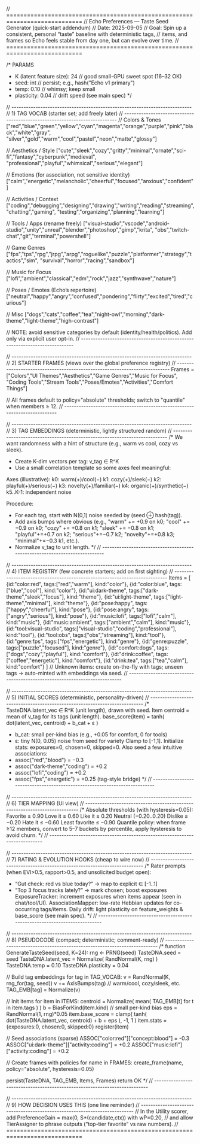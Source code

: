 // ============================================================================
// Echo Preferences — Taste Seed Generator (quick-start addendum)
// Date: 2025-09-05
// Goal: Spin up a consistent, personal “taste” baseline with deterministic tags,
// items, and frames so Echo feels stable from day one, but can evolve over time.
// ============================================================================

/*
PARAMS
- K (latent feature size): 24    // good small-GPU sweet spot (16–32 OK)
- seed: int                      // persist; e.g., hash("Echo v1 primary")
- temp: 0.10                     // whimsy; keep small
- plasticity: 0.04               // drift speed (see main spec)
*/

// ---------------------------------------------------------------------------
// 1) TAG VOCAB (starter set; add freely later)
// ---------------------------------------------------------------------------
// Colors & Tones
["red","blue","green","yellow","cyan","magenta","orange","purple","pink","black","white","gray",
 "silver","gold","warm","cool","pastel","neon","matte","glossy"]

// Aesthetics / Style
["cute","sleek","cozy","gritty","minimal","ornate","sci-fi","fantasy","cyberpunk","medieval",
 "professional","playful","whimsical","serious","elegant"]

// Emotions (for association, not sensitive identity)
["calm","energetic","melancholic","cheerful","focused","anxious","confident"]

// Activities / Context
["coding","debugging","designing","drawing","writing","reading","streaming","chatting","gaming",
 "testing","organizing","planning","learning"]

// Tools / Apps (rename freely)
["visual-studio","vscode","android-studio","unity","unreal","blender","photoshop","gimp","krita",
 "obs","twitch-chat","git","terminal","powershell"]

// Game Genres
["fps","tps","rpg","jrpg","arpg","roguelike","puzzle","platformer","strategy","tactics","sim",
 "survival","horror","racing","sandbox"]

// Music for Focus
["lofi","ambient","classical","edm","rock","jazz","synthwave","nature"]

// Poses / Emotes (Echo’s repertoire)
["neutral","happy","angry","confused","pondering","flirty","excited","tired","curious"]

// Misc
["dogs","cats","coffee","tea","night-owl","morning","dark-theme","light-theme","high-contrast"]

// NOTE: avoid sensitive categories by default (identity/health/politics). Add only via explicit user opt-in.
// ---------------------------------------------------------------------------


// ---------------------------------------------------------------------------
// 2) STARTER FRAMES (views over the global preference registry)
// ---------------------------------------------------------------------------
Frames =
  ["Colors","UI Themes","Aesthetics","Game Genres","Music for Focus",
   "Coding Tools","Stream Tools","Poses/Emotes","Activities","Comfort Things"]

// All frames default to policy="absolute" thresholds; switch to "quantile" when members ≥ 12.
// ---------------------------------------------------------------------------


// ---------------------------------------------------------------------------
// 3) TAG EMBEDDINGS (deterministic, lightly structured random)
// ---------------------------------------------------------------------------
/*
We want randomness with a hint of structure (e.g., warm vs cool, cozy vs sleek).
- Create K-dim vectors per tag: v_tag ∈ R^K
- Use a small correlation template so some axes feel meaningful:

Axes (illustrative):
  k0: warm(+)/cool(−)
  k1: cozy(+)/sleek(−)
  k2: playful(+)/serious(−)
  k3: novelty(+)/familiar(−)
  k4: organic(+)/synthetic(−)
  k5..K-1: independent noise

Procedure:
  - For each tag, start with N(0,1) noise seeded by (seed ⊕ hash(tag)).
  - Add axis bumps where obvious (e.g., "warm" += +0.9 on k0; "cool" += −0.9 on k0;
    "cozy" += +0.8 on k1; "sleek" += −0.8 on k1; "playful"+=+0.7 on k2; "serious"+=−0.7 k2;
    "novelty"+=+0.8 k3; "minimal"+=−0.3 k1, etc.).
  - Normalize v_tag to unit length.
*/
// ---------------------------------------------------------------------------


// ---------------------------------------------------------------------------
// 4) ITEM REGISTRY (few concrete starters; add on first sighting)
// ---------------------------------------------------------------------------
Items = [
  {id:"color:red",          tags:["red","warm"], kind:"color"},
  {id:"color:blue",         tags:["blue","cool"], kind:"color"},
  {id:"ui:dark-theme",      tags:["dark-theme","sleek","focus"], kind:"theme"},
  {id:"ui:light-theme",     tags:["light-theme","minimal"], kind:"theme"},
  {id:"pose:happy",         tags:["happy","cheerful"], kind:"pose"},
  {id:"pose:angry",         tags:["angry","serious"], kind:"pose"},
  {id:"music:lofi",         tags:["lofi","calm"], kind:"music"},
  {id:"music:ambient",      tags:["ambient","calm"], kind:"music"},
  {id:"tool:visual-studio", tags:["visual-studio","coding","professional"], kind:"tool"},
  {id:"tool:obs",           tags:["obs","streaming"], kind:"tool"},
  {id:"genre:fps",          tags:["fps","energetic"], kind:"genre"},
  {id:"genre:puzzle",       tags:["puzzle","focused"], kind:"genre"},
  {id:"comfort:dogs",       tags:["dogs","cozy","playful"], kind:"comfort"},
  {id:"drink:coffee",       tags:["coffee","energetic"], kind:"comfort"},
  {id:"drink:tea",          tags:["tea","calm"], kind:"comfort"}
]
// Unknown items: create on-the-fly with tags; unseen tags → auto-minted with embeddings via seed.
// ---------------------------------------------------------------------------


// ---------------------------------------------------------------------------
// 5) INITIAL SCORES (deterministic, personality-driven)
// ---------------------------------------------------------------------------
/*
TasteDNA.latent_vec ∈ R^K (unit length), drawn with seed.
Item centroid = mean of v_tag for its tags (unit length).
base_score(item) = tanh( dot(latent_vec, centroid) + b_cat + ε )
  - b_cat: small per-kind bias (e.g., +0.05 for comfort, 0 for tools)
  - ε: tiny N(0, 0.05) noise from seed for variety
Clamp to [-1,1]. Initialize stats: exposures=0, chosen=0, skipped=0.
Also seed a few intuitive associations:
  - assoc("red","blood") = −0.3
  - assoc("dark-theme","coding") = +0.2
  - assoc("lofi","coding") = +0.2
  - assoc("fps","energetic") = +0.25 (tag-style bridge)
*/
// ---------------------------------------------------------------------------


// ---------------------------------------------------------------------------
// 6) TIER MAPPING (UI view)
// ---------------------------------------------------------------------------
/*
Absolute thresholds (with hysteresis=0.05):
  Favorite ≥ 0.90
  Love it ≥ 0.60
  Like it ≥ 0.20
  Neutral (−0.20..0.20)
  Dislike ≤ −0.20
  Hate it ≤ −0.60
  Least favorite ≤ −0.90
Quantile policy: when frame ≥12 members, convert to 5–7 buckets by percentile,
apply hysteresis to avoid churn.
*/
// ---------------------------------------------------------------------------


// ---------------------------------------------------------------------------
// 7) RATING & EVOLUTION HOOKS (cheap to wire now)
// ---------------------------------------------------------------------------
/*
Rater prompts (when EVI>0.5, rapport>0.5, and unsolicited budget open):
  - “Gut check: red vs blue today?”  → map to explicit ∈ [-1..1]
  - “Top 3 focus tracks lately?”     → mark chosen; boost exposures
ExposureTracker: increment exposures when items appear (seen in chat/tool/UI).
AssociationMapper: low-rate Hebbian updates for co-occurring tags/items.
Daily drift: light plasticity on feature_weights & base_score (see main spec).
*/
// ---------------------------------------------------------------------------


// ---------------------------------------------------------------------------
// 8) PSEUDOCODE (compact; deterministic; comment-ready)
// ---------------------------------------------------------------------------
/*
function GenerateTasteSeed(seed, K=24):
  rng ← PRNG(seed)
  TasteDNA.seed = seed
  TasteDNA.latent_vec = Normalize( RandNormal(K, rng) )
  TasteDNA.temp = 0.10
  TasteDNA.plasticity = 0.04

  // Build tag embeddings
  for tag in TAG_VOCAB:
    v = RandNormal(K, rng_for(tag, seed))
    v += AxisBumps(tag)     // warm/cool, cozy/sleek, etc.
    TAG_EMB[tag] = Normalize(v)

  // Init items
  for item in ITEMS:
    centroid = Normalize( mean( TAG_EMB[t] for t in item.tags ) )
    b = BiasForKind(item.kind)   // small per-kind bias
    eps = RandNormal(1, rng)*0.05
    item.base_score = clamp( tanh( dot(TasteDNA.latent_vec, centroid) + b + eps ), -1, 1 )
    item.stats = {exposures:0, chosen:0, skipped:0}
    register(item)

  // Seed associations (sparse)
  ASSOC["color:red"]["concept:blood"] = -0.3
  ASSOC["ui:dark-theme"]["activity:coding"] = +0.2
  ASSOC["music:lofi"]["activity:coding"] = +0.2

  // Create frames with policies
  for name in FRAMES:
    create_frame(name, policy="absolute", hysteresis=0.05)

  persist(TasteDNA, TAG_EMB, Items, Frames)
  return OK
*/
// ---------------------------------------------------------------------------


// ---------------------------------------------------------------------------
// 9) HOW DECISION USES THIS (one line reminder)
// ---------------------------------------------------------------------------
// In the Utility scorer, add PreferenceGain = max(0, S*(candidate,ctx)) with wP=0.20,
// and allow TierAssigner to phrase outputs (“top-tier favorite” vs raw numbers).
// ============================================================================

